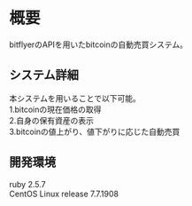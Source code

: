 # 概要<br>
bitflyerのAPIを用いたbitcoinの自動売買システム。<br>

## システム詳細
本システムを用いることで以下可能。<br>
1.bitcoinの現在価格の取得<br>
2.自身の保有資産の表示<br>
3.bitcoinの値上がり、値下がりに応じた自動売買

## 開発環境
ruby 2.5.7<br>
CentOS Linux release 7.7.1908
